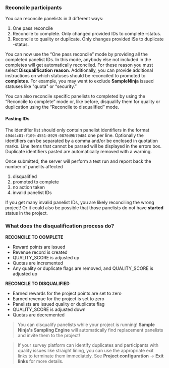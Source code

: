 ### Reconcile participants

You can reconcile panelists in 3 different ways:

1) One pass reconcile
2) Reconcile to complete. Only changed provided IDs to complete -status.
3) Reconcile to quality or duplicate. Only changes provided ISs to duplicate -status.

You can now use the “One pass reconcile” mode by providing all the completed panelist IDs. In this mode, anybody else not included in the completes will get automatically reconciled. For these reason you must select **Disqualification reason**. Additionally, you can provide additional instructions on which statuses should be reconciled to promoted to **completes**. For example, you may want to exclude **SampleNinja** issued statuses like "quota" or “security.”

You can also reconcile specific panelists to completed by using the “Reconcile to complete” mode or, like before, disqualify them for quality or duplication using the “Reconcile to disqualified” mode.

#### Pasting IDs
The identifier list should only contain panelist identifiers in the format ```494d4c81-f109-4551-8929-0870d9b79d84``` one per line. Optionally the identifiers can be separated by a comma and/or be enclosed in quotation marks. Line items that cannot be parsed will be displayed in the errors box. Duplicate identifiers pasted are automatically removed with a warning.

Once submitted, the server will perform a test run and report back the number of panelits affected

1) disqualified 
2) promoted to complete
3) no action taken
4) invalid panelist IDs

If you get many invalid panelist IDs, you are likely reconciling the wrong project! Or it could also be possible that those panelists do not have **started** status in the project.

### What does the disqualification process do?

**RECONCILE TO COMPLETE**
- Reward points are issued
- Revenue record is created
- QUALITY_SCORE is adjusted up
- Quotas are incremented
- Any quality or duplicate flags are removed, and QUALITY_SCORE is adjusted up

**RECONCILE TO DISQUALIFIED**
- Earned rewards for the project points are set to zero
- Earned revenue for the project is set to zero
- Panelists are issued quality or duplicate flag
- QUALITY_SCORE is adjusted down
- Quotas are decremented

> You can disqualify panelists while your project is running! **Sample Ninja's Sampling Engine** will automatically find replacement panelists and invite them to the project!

> If your survey platform can identify duplicates and participants with quality issues like straight lining, you can use the appropriate exit links to terminate them immediately. See **Project configuration** -> **Exit links** for more details.


